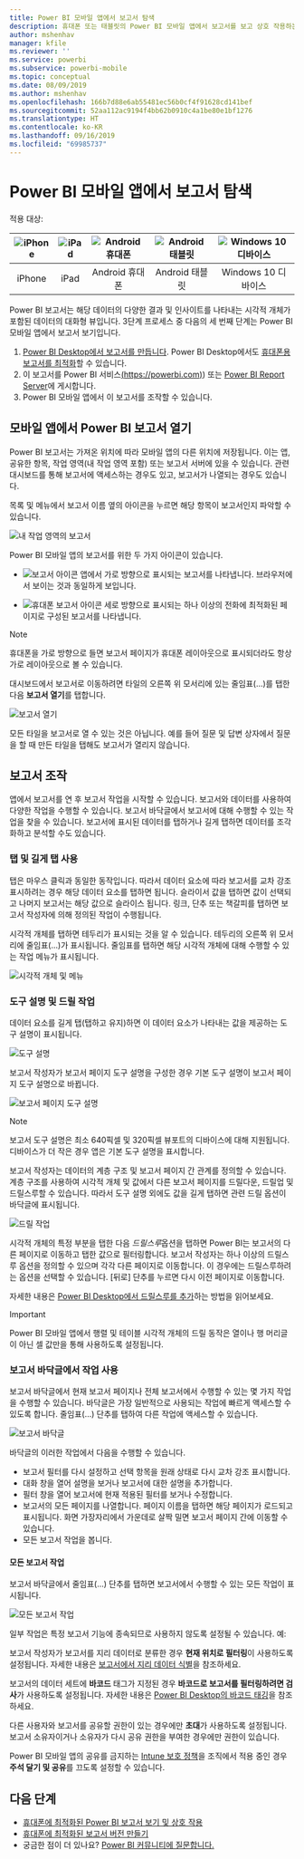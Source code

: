 ```yaml
---
title: Power BI 모바일 앱에서 보고서 탐색
description: 휴대폰 또는 태블릿의 Power BI 모바일 앱에서 보고서를 보고 상호 작용하는 방법에 대해 알아봅니다. Power BI 서비스 또는 Power BI Desktop에서 보고서를 만든 다음 모바일 앱에서 보고서를 조작합니다.
author: mshenhav
manager: kfile
ms.reviewer: ''
ms.service: powerbi
ms.subservice: powerbi-mobile
ms.topic: conceptual
ms.date: 08/09/2019
ms.author: mshenhav
ms.openlocfilehash: 166b7d88e6ab55481ec56b0cf4f91628cd141bef
ms.sourcegitcommit: 52aa112ac9194f4bb62b0910c4a1be80e1bf1276
ms.translationtype: HT
ms.contentlocale: ko-KR
ms.lasthandoff: 09/16/2019
ms.locfileid: "69985737"
---
```

# <a name="explore-reports-in-the-power-bi-mobile-apps"></a>Power BI 모바일 앱에서 보고서 탐색
적용 대상:

| ![iPhone](././media/mobile-reports-in-the-mobile-apps/ios-logo-40-px.png) | ![iPad](././media/mobile-reports-in-the-mobile-apps/ios-logo-40-px.png) | ![Android 휴대폰](././media/mobile-reports-in-the-mobile-apps/android-logo-40-px.png) | ![Android 태블릿](././media/mobile-reports-in-the-mobile-apps/android-logo-40-px.png) | ![Windows 10 디바이스](./media/mobile-reports-in-the-mobile-apps/win-10-logo-40-px.png) |
|:---: |:---: |:---: |:---: |:---: |
| iPhone |iPad |Android 휴대폰 |Android 태블릿 |Windows 10 디바이스 |

Power BI 보고서는 해당 데이터의 다양한 결과 및 인사이트를 나타내는 시각적 개체가 포함된 데이터의 대화형 뷰입니다. 3단계 프로세스 중 다음의 세 번째 단계는 Power BI 모바일 앱에서 보고서 보기입니다.

1. [Power BI Desktop에서 보고서를 만듭니다](../../desktop-report-view.md). Power BI Desktop에서도 [휴대폰용 보고서를 최적화](mobile-apps-view-phone-report.md)할 수 있습니다.
2. 이 보고서를 Power BI 서비스[(https://powerbi.com)](https://powerbi.com)) 또는 [Power BI Report Server](../../report-server/get-started.md)에 게시합니다.  
3. Power BI 모바일 앱에서 이 보고서를 조작할 수 있습니다.

## <a name="open-a-power-bi-report-in-the-mobile-app"></a>모바일 앱에서 Power BI 보고서 열기
Power BI 보고서는 가져온 위치에 따라 모바일 앱의 다른 위치에 저장됩니다. 이는 앱, 공유한 항목, 작업 영역(내 작업 영역 포함) 또는 보고서 서버에 있을 수 있습니다. 관련 대시보드를 통해 보고서에 액세스하는 경우도 있고, 보고서가 나열되는 경우도 있습니다.

목록 및 메뉴에서 보고서 이름 옆의 아이콘을 누르면 해당 항목이 보고서인지 파악할 수 있습니다.

![내 작업 영역의 보고서](./media/mobile-reports-in-the-mobile-apps/reports-my-workspace.png)

Power BI 모바일 앱의 보고서를 위한 두 가지 아이콘이 있습니다.

* ![보고서 아이콘](./media/mobile-reports-in-the-mobile-apps/report-default-icon.png) 앱에서 가로 방향으로 표시되는 보고서를 나타냅니다. 브라우저에서 보이는 것과 동일하게 보입니다.

* ![휴대폰 보고서 아이콘](./media/mobile-reports-in-the-mobile-apps/report-phone-icon.png) 세로 방향으로 표시되는 하나 이상의 전화에 최적화된 페이지로 구성된 보고서를 나타냅니다.

> [!NOTE]
> 휴대폰을 가로 방향으로 들면 보고서 페이지가 휴대폰 레이아웃으로 표시되더라도 항상 가로 레이아웃으로 볼 수 있습니다.

대시보드에서 보고서로 이동하려면 타일의 오른쪽 위 모서리에 있는 줄임표(...)를 탭한 다음 **보고서 열기**를 탭합니다.
  
  ![보고서 열기](./media/mobile-reports-in-the-mobile-apps/power-bi-android-open-report-tile.png)
  
  모든 타일을 보고서로 열 수 있는 것은 아닙니다. 예를 들어 질문 및 답변 상자에서 질문을 할 때 만든 타일을 탭해도 보고서가 열리지 않습니다.
  
## <a name="interact-with-reports"></a>보고서 조작
앱에서 보고서를 연 후 보고서 작업을 시작할 수 있습니다. 보고서와 데이터를 사용하여 다양한 작업을 수행할 수 있습니다. 보고서 바닥글에서 보고서에 대해 수행할 수 있는 작업을 찾을 수 있습니다. 보고서에 표시된 데이터를 탭하거나 길게 탭하면 데이터를 조각화하고 분석할 수도 있습니다.

### <a name="using-tap-and-long-tap"></a>탭 및 길게 탭 사용
탭은 마우스 클릭과 동일한 동작입니다. 따라서 데이터 요소에 따라 보고서를 교차 강조 표시하려는 경우 해당 데이터 요소를 탭하면 됩니다.
슬라이서 값을 탭하면 값이 선택되고 나머지 보고서는 해당 값으로 슬라이스 됩니다.
링크, 단추 또는 책갈피를 탭하면 보고서 작성자에 의해 정의된 작업이 수행됩니다.

시각적 개체를 탭하면 테두리가 표시되는 것을 알 수 있습니다. 테두리의 오른쪽 위 모서리에 줄임표(...)가 표시됩니다. 줄임표를 탭하면 해당 시각적 개체에 대해 수행할 수 있는 작업 메뉴가 표시됩니다.

![시각적 개체 및 메뉴](./media/mobile-reports-in-the-mobile-apps/report-visual-menu.png)

### <a name="tooltip-and-drill-actions"></a>도구 설명 및 드릴 작업

데이터 요소를 길게 탭(탭하고 유지)하면 이 데이터 요소가 나타내는 값을 제공하는 도구 설명이 표시됩니다.

![도구 설명](./media/mobile-reports-in-the-mobile-apps/report-tooltip.png)

보고서 작성자가 보고서 페이지 도구 설명을 구성한 경우 기본 도구 설명이 보고서 페이지 도구 설명으로 바뀝니다.

![보고서 페이지 도구 설명](./media/mobile-reports-in-the-mobile-apps/report-page-tooltip.png)

> [!NOTE]
> 보고서 도구 설명은 최소 640픽셀 및 320픽셀 뷰포트의 디바이스에 대해 지원됩니다. 디바이스가 더 작은 경우 앱은 기본 도구 설명을 표시합니다.

보고서 작성자는 데이터의 계층 구조 및 보고서 페이지 간 관계를 정의할 수 있습니다. 계층 구조를 사용하여 시각적 개체 및 값에서 다른 보고서 페이지를 드릴다운, 드릴업 및 드릴스루할 수 있습니다. 따라서 도구 설명 외에도 값을 길게 탭하면 관련 드릴 옵션이 바닥글에 표시됩니다.

![드릴 작업](./media/mobile-reports-in-the-mobile-apps/report-drill-actions.png)


시각적 개체의 특정 부분을 탭한 다음 *드릴스루*옵션을 탭하면 Power BI는 보고서의 다른 페이지로 이동하고 탭한 값으로 필터링합니다. 보고서 작성자는 하나 이상의 드릴스루 옵션을 정의할 수 있으며 각각 다른 페이지로 이동합니다. 이 경우에는 드릴스루하려는 옵션을 선택할 수 있습니다. [뒤로] 단추를 누르면 다시 이전 페이지로 이동합니다.


자세한 내용은 [Power BI Desktop에서 드릴스루를 추가](../../desktop-drillthrough.md)하는 방법을 읽어보세요.
   
   > [!IMPORTANT]
   > Power BI 모바일 앱에서 행렬 및 테이블 시각적 개체의 드릴 동작은 열이나 행 머리글이 아닌 셀 값만을 통해 사용하도록 설정됩니다.
   
   
   
### <a name="using-the-actions-in-the-report-footer"></a>보고서 바닥글에서 작업 사용
보고서 바닥글에서 현재 보고서 페이지나 전체 보고서에서 수행할 수 있는 몇 가지 작업을 수행할 수 있습니다. 바닥글은 가장 일반적으로 사용되는 작업에 빠르게 액세스할 수 있도록 합니다. 줄임표(...) 단추를 탭하여 다른 작업에 액세스할 수 있습니다.

![보고서 바닥글](./media/mobile-reports-in-the-mobile-apps/report-footer.png)

바닥글의 이러한 작업에서 다음을 수행할 수 있습니다.
- 보고서 필터를 다시 설정하고 선택 항목을 원래 상태로 다시 교차 강조 표시합니다.
- 대화 창을 열어 설명을 보거나 보고서에 대한 설명을 추가합니다.
- 필터 창을 열어 보고서에 현재 적용된 필터를 보거나 수정합니다.
- 보고서의 모든 페이지를 나열합니다. 페이지 이름을 탭하면 해당 페이지가 로드되고 표시됩니다.
화면 가장자리에서 가운데로 살짝 밀면 보고서 페이지 간에 이동할 수 있습니다.
- 모든 보고서 작업을 봅니다.

#### <a name="all-report-actions"></a>모든 보고서 작업
보고서 바닥글에서 줄임표(...) 단추를 탭하면 보고서에서 수행할 수 있는 모든 작업이 표시됩니다.


![모든 보고서 작업](./media/mobile-reports-in-the-mobile-apps/report-all-actions.png)

일부 작업은 특정 보고서 기능에 종속되므로 사용하지 않도록 설정될 수 있습니다.
예:

보고서 작성자가 보고서를 지리 데이터로 분류한 경우 **현재 위치로 필터링**이 사용하도록 설정됩니다. 자세한 내용은 [보고서에서 지리 데이터 식별](https://docs.microsoft.com/power-bi/desktop-mobile-geofiltering)을 참조하세요.

보고서의 데이터 세트에 **바코드** 태그가 지정된 경우 **바코드로 보고서를 필터링하려면 검사**가 사용하도록 설정됩니다. 자세한 내용은 [Power BI Desktop의 바코드 태깅](https://docs.microsoft.com/power-bi/desktop-mobile-barcodes)을 참조하세요.

다른 사용자와 보고서를 공유할 권한이 있는 경우에만 **초대**가 사용하도록 설정됩니다. 보고서 소유자이거나 소유자가 다시 공유 권한을 부여한 경우에만 권한이 있습니다.

Power BI 모바일 앱의 공유를 금지하는 [Intune 보호 정책](https://docs.microsoft.com/intune/app-protection-policies)을 조직에서 적용 중인 경우 **주석 달기 및 공유**를 끄도록 설정할 수 있습니다.

## <a name="next-steps"></a>다음 단계
* [휴대폰에 최적화된 Power BI 보고서 보기 및 상호 작용](mobile-apps-view-phone-report.md)
* [휴대폰에 최적화된 보고서 버전 만들기](../../desktop-create-phone-report.md)
* 궁금한 점이 더 있나요? [Power BI 커뮤니티에 질문합니다.](http://community.powerbi.com/)

